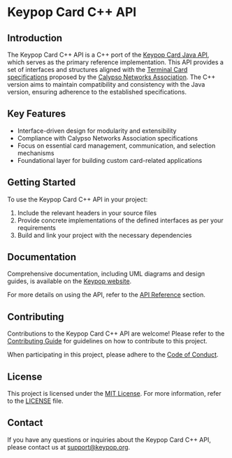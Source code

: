 # Keypop Card C++ API

## Introduction

The Keypop Card C++ API is a C++ port of the [Keypop Card Java API](https://github.com/eclipse-keypop/keypop-card-java-api),
which serves as the primary reference implementation. This API provides a set of interfaces and structures aligned with the
[Terminal Card specifications](https://terminal-api.calypsonet.org/specifications/reader-layer/card-api/) proposed by the
[Calypso Networks Association](https://www.calypsonet.org/). The C++ version aims to maintain compatibility and consistency
with the Java version, ensuring adherence to the established specifications.

## Key Features

- Interface-driven design for modularity and extensibility
- Compliance with Calypso Networks Association specifications
- Focus on essential card management, communication, and selection mechanisms
- Foundational layer for building custom card-related applications

## Getting Started

To use the Keypop Card C++ API in your project:

1. Include the relevant headers in your source files
2. Provide concrete implementations of the defined interfaces as per your requirements
3. Build and link your project with the necessary dependencies

## Documentation

Comprehensive documentation, including UML diagrams and design guides, is available on the [Keypop website](https://keypop.org/apis/reader-layer/card-api/).

For more details on using the API, refer to the [API Reference](https://keypop.org/apis/reader-layer/card-api/reference/) section.

## Contributing

Contributions to the Keypop Card C++ API are welcome! Please refer to the [Contributing Guide](https://keypop.org/community/contributing/) for guidelines on how to contribute to this project.

When participating in this project, please adhere to the [Code of Conduct](CODE_OF_CONDUCT.md).

## License

This project is licensed under the [MIT License](LICENSE). For more information, refer to the [LICENSE](LICENSE) file.

## Contact

If you have any questions or inquiries about the Keypop Card C++ API, please contact us at [support@keypop.org](mailto:support@keypop.org).